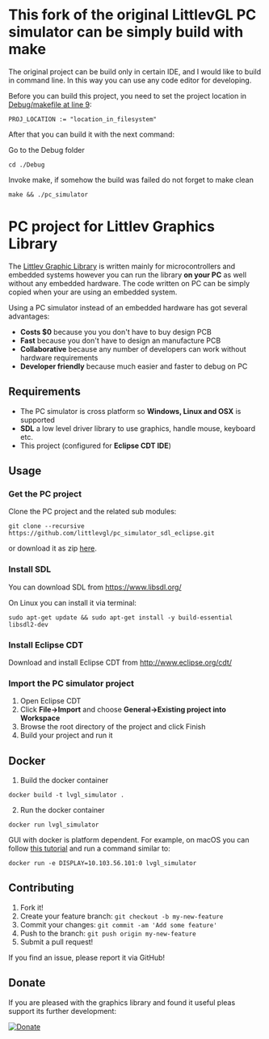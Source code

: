 # This fork of the original LittlevGL PC simulator can be simply build with make

The original project can be build only in certain IDE, and I would like to build in command line.
In this way you can use any code editor for developing.

Before you can build this project, you need to set the project location in [Debug/makefile at line 9](https://github.com/zoon81/LittlevGL-PC-Simulator/blob/716428c110236a990fe3e96d0723dfa0e0429e23/Debug/makefile#L9):

```PROJ_LOCATION := "location_in_filesystem"```

After that you can build it with the next command:

Go to the Debug folder

```cd ./Debug```

Invoke make, if somehow the build was failed do not forget to make clean

```make && ./pc_simulator```

# PC project for Littlev Graphics Library

The [Littlev Graphic Library](https://github.com/littlevgl/lvgl) is written mainly for microcontrollers and embedded systems however you can run the library **on your PC** as well without any embedded hardware. The code written on PC can be simply copied when your are using an embedded system.

Using a PC simulator instead of an embedded hardware has got several advantages:
* **Costs $0** because you you don't have to buy design PCB
* **Fast** because you don't have to design an manufacture PCB
* **Collaborative** because any number of developers can work without hardware requirements
* **Developer friendly** because much easier and faster to debug on PC

## Requirements
* The PC simulator is cross platform so **Windows, Linux and OSX** is supported
* **SDL** a low level driver library to use graphics, handle mouse, keyboard etc.
* This project (configured for **Eclipse CDT IDE**)

## Usage

### Get the PC project

Clone the PC project and the related sub modules:

```
git clone --recursive https://github.com/littlevgl/pc_simulator_sdl_eclipse.git
```

or download it as zip [here](https://github.com/littlevgl/pc_simulator_sdl_eclipse/archive/dev-6.0.zip).

### Install SDL
You can download SDL from https://www.libsdl.org/

On Linux you can install it via terminal:
```
sudo apt-get update && sudo apt-get install -y build-essential libsdl2-dev
```

### Install Eclipse CDT
Download and install Eclipse CDT from  http://www.eclipse.org/cdt/

### Import the PC simulator project
1. Open Eclipse CDT
2. Click **File->Import** and choose **General->Existing project into Workspace**
3. Browse the root directory of the project and click Finish
4. Build your project and run it

## Docker
1. Build the docker container
```
docker build -t lvgl_simulator .
```
2. Run the docker container
```
docker run lvgl_simulator
```
GUI with docker is platform dependent. For example, on macOS you can follow 
[this tutorial](https://cntnr.io/running-guis-with-docker-on-mac-os-x-a14df6a76efc) 
and run a command similar to:
```
docker run -e DISPLAY=10.103.56.101:0 lvgl_simulator
```

## Contributing
1. Fork it!
2. Create your feature branch: `git checkout -b my-new-feature`
3. Commit your changes: `git commit -am 'Add some feature'`
4. Push to the branch: `git push origin my-new-feature`
5. Submit a pull request!

If you find an issue, please report it via GitHub!

## Donate
If you are pleased with the graphics library and found it useful pleas support its further development:

[![Donate](https://www.paypalobjects.com/en_US/i/btn/btn_donateCC_LG.gif)](https://www.paypal.com/cgi-bin/webscr?cmd=_s-xclick&hosted_button_id=LWHHAQYZMRQJS)

